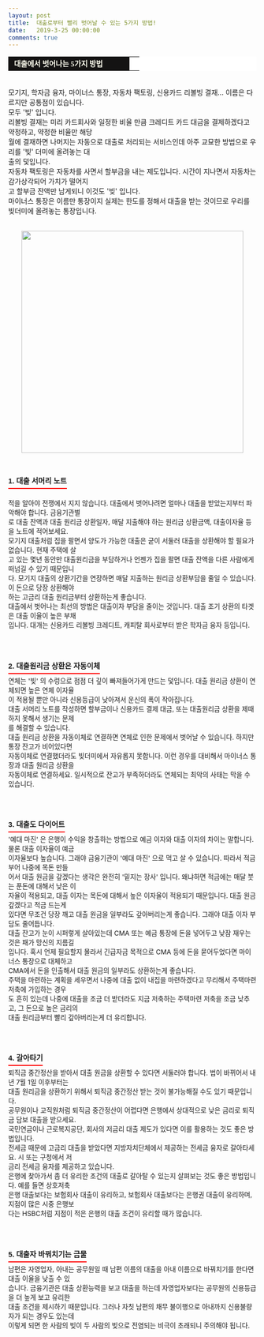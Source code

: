 ```yaml
---
layout: post
title:  대출로부터 빨리 벗어날 수 있는 5가지 방법!
date:   2019-3-25 00:00:00
comments: true
---
```



<table width="99%" bgcolor="#ffffff" cellspacing="1" cellpadding="2"><tbody><tr><td width="230" bgcolor="#141313" style-="border-bottom:#141313 1px solid; border-left:#141313 1px solid; border-top:#141313 1px solid; &#13;&#10;border-right:#141313 1px solid"><span style="color: rgb(0, 0, 0); font-family: 맑은 고딕, dotum, verdana; font-size: 11pt;"><strong><span syle="font-size:11pt"><font color="#fffff0">&nbsp;대출에서 벗어나는 5가지 방법</font></span></strong></span></td><td style="border-width: 0px 0px 1px; border-style: solid; border-color: rgb(255, 255, 255) rgb(255, 255, 255) rgb(20, 19, 19);"><span style="font-size: 11pt;"><font color="#000000">&nbsp;</font></span></td></tr></tbody></table><p><br>모기지, 학자금 융자, 마이너스 통장, 자동차 팩토링, 신용카드 리볼빙 결재... 이름은 다르지만 공통점이 있습니다.<br>모두 '빚' 입니다. <br>리볼빙 결재는 미리 카드회사와 일정한 비율 만큼 크레디트 카드 대금을 결제하겠다고 약정하고, 약정한 비율만 해당 <br> 월에 결재하면 나머지는 자동으로 대출로 처리되는 서비스인데 아주 교묘한 방법으로 우리를 '빚' 더미에 올려놓는 대<br> 출의 덫입니다.<br>자동차 팩토링은 자동차를 사면서 할부금을 내는 제도입니다. 시간이 지나면서 자동차는 감가상각되어 가치가&nbsp;떨어지<br> 고 할부금 잔액만 남게되니 이것도 '빚' 입니다.<br>마이너스 통장은 이름만 통장이지 실제는 한도를 정해서 대출을 받는 것이므로 우리를 빚더미에 올려놓는 통장입니다.<br><br></p>
<p style="margin: 0px;"><div class="imageblock center" style="text-align: center; clear: both;"><span data-url="https://t1.daumcdn.net/cfile/tistory/14705C394E93D5F927?download" data-lightbox="lightbox"><img width="450" height="281" style="height: auto; cursor: pointer; max-width: 100%;" alt="" src="https://t1.daumcdn.net/cfile/tistory/14705C394E93D5F927" filename="cfile23.uf@14705C394E93D5F927F6BA.jpg" filemime=""></span></div><p></p>
<p><br></p><h3 style="font: bold 11pt/normal 맑은 고딕, Dotum, Sans-serif; margin: 0px; padding: 0px 0px 5px; border-bottom-color: rgb(255, 0, 0); border-bottom-width: 2px; border-bottom-style: solid; float: left; font-size-adjust: none; font-stretch: normal;">1. 대출 서머리 노트</h3><p><br></p><span style="font-size: 10pt;"><p>﻿<br>적을 알아야 전쟁에서 지지 않습니다. 대출에서 벗어나려면 얼마나 대출을 받았는지부터 파악해야 합니다. 금융기관별<br> 로 대출 잔액과 대출 원리금 상환일자, 매달 지출해야 하는 원리금 상환금액, 대출이자율 등을 노트에 적어보세요.<br>모기지 대출처럼 집을 팔면서 양도가 가능한 대출은 굳이 서둘러 대출을 상환해야 할 필요가 없습니다. 현재 주택에 살<br> 고 있는 몇년 동안만 대출원리금을 부담하거나 언젠가 집을 팔면 대출 잔액을 다른 사람에게 떠넘길 수 있기 때문입니<br> 다. 모기지 대출의 상환기간을 연장하면 매달 지출하는 원리금 상환부담을 줄일 수 있습니다. 이 돈으로 당장 상환해야<br> 하는&nbsp;고금리 대출 원리금부터 상환하는게 좋습니다.<br>대출에서 벗어나는 최선의 방법은 대출이자 부담을 줄이는 것입니다. 대출 조기 상환의 타겟은 대출 이율이 높은 부채<br> 입니다. 대개는 신용카드 리볼빙 크레디트, 캐피탈 회사로부터 받은 학자금 융자 등입니다.<br><br><br><br></p><h3 style="font: bold 11pt/normal 맑은 고딕, Dotum, Sans-serif; margin: 0px; padding: 0px 0px 5px; border-bottom-color: rgb(255, 0, 0); border-bottom-width: 2px; border-bottom-style: solid; float: left; font-size-adjust: none; font-stretch: normal;">2. 대출원리금 상환은 자동이체</h3><p><br><span style="font-size: 10pt;">﻿<br>연체는 '빚' 의 수렁으로 점점 더 깊이 빠져들어가게 만드는 덫입니다. 대출 원리금 상환이 연체되면 높은 연체 이자율<br></span>이 적용될 뿐만 아니라 신용등급이 낮아져서 운신의 폭이 작아집니다.<br>대출 서머리 노트를 작성하면 할부금이나 신용카드 결제 대금, 또는 대출원리금 상환을 제때 하지 못해서 생기는 문제<br> 를 해결할 수 있습니다. <br>대출 원리금 상환을 자동이체로 연결하면 연체로 인한 문제에서 벗어날 수 있습니다. 하지만 통장 잔고가 비어있다면<br> 자동이체로 연결했더라도 빚더미에서 자유롭지 못합니다. 이런 경우를 대비해서 마이너스 통장과 대출 원리금 상환을<br> 자동이체로 연결하세요. 일시적으로 잔고가 부족하더라도 연체되는 최악의 사태는 막을 수 있습니다.<br><br><br><br></p><h3 style="font: bold 11pt/normal 맑은 고딕, Dotum, Sans-serif; margin: 0px; padding: 0px 0px 5px; border-bottom-color: rgb(255, 0, 0); border-bottom-width: 2px; border-bottom-style: solid; float: left; font-size-adjust: none; font-stretch: normal;">3. 대출도 다이어트</h3><p><br><span style="font-size: 10pt;">﻿<br></span>'예대 마진' 은 은행이 수익을 창출하는 방법으로 예금 이자와 대출 이자의 차이는 말합니다. 물론 대출 이자율이 예금<br> 이자율보다 높습니다. 그래야 금융기관이 '예대 마진' 으로 먹고 살 수 있습니다. 따라서 적금 부어 나중에 목돈 만들<br> 어서 대출 원금을 갚겠다는 생각은 완전히 '밑지는 장사' 입니다. 왜냐하면 적금에는 매달 붓는 푼돈에 대해서 낮은 이<br> 자율이 적용되고, 대출 이자는 목돈에 대해서 높은 이자율이 적용되기 때문입니다. 대출 원금 갚겠다고 적금 드는게<br> 있다면 무조건 당장 깨고 대출 원금을 일부라도 갚아버리는게 좋습니다. 그래야 대출 이자 부담도 줄어듭니다.<br>대출 잔고가 눈이 시퍼렇게 살아있는데 CMA 또는 예금 통장에 돈을 넣어두고 낮잠 재우는 것은 패가 망신의 지름길<br> 입니다. 혹시 언제 필요할지 몰라서 긴급자금 목적으로 CMA 등에 돈을 묻어두었다면 마이너스 통장으로 대체하고 <br>CMA에서 돈을 인출해서 대출 원금의 일부라도 상환하는게 좋습니다.<br>주택을 마련하는 계획을 세우면서 나중에 대출 없이 내집을 마련하겠다고 무리해서 주택마련 저축에 가입하는 경우<br> 도 흔히 있는데 나중에 대출을 조금 더 받더라도 지금 저축하는 주택마련 저축을 조금 낮추고, 그 돈으로 높은 금리의 <br> 대출 원리금부터 빨리 갚아버리는게 더 유리합니다.<br><br><br><br></p><h3 style="font: bold 11pt/normal 맑은 고딕, Dotum, Sans-serif; margin: 0px; padding: 0px 0px 5px; border-bottom-color: rgb(255, 0, 0); border-bottom-width: 2px; border-bottom-style: solid; float: left; font-size-adjust: none; font-stretch: normal;">4. 갈아타기</h3><p><br><span style="font-size: 10pt;">﻿<br>퇴직금 중간정산을 받아서 대출 원금을 상환할 수 있다면 서둘러야 합니다. 법이 바뀌어서 내년 7월 1일 이후부터는<br></span>대출 원리금을 상환하기 위해서 퇴직금 중간정산 받는 것이 불가능해질 수도 있기 때문입니다.<br>공무원이나 교직원처럼 퇴직금 중간정산이 어렵다면 은행에서 상대적으로 낮은 금리로 퇴직금 담보 대출을 받으세요.<br>국민연금이나 근로복지공단, 회사의 저금리 대출 제도가 있다면 이를 활용하는 것도 좋은 방법입니다.<br>전세금 때문에 고금리 대출을 받았다면 지방자치단체에서 제공하는 전세금 융자로 갈아타세요. 시 또는 구청에서 저<br> 금리 전세금 융자를 제공하고 있습니다.<br>은행에 찾아가서 좀 더 유리한 조건의 대출로 갈아탈 수 있는지 살펴보는 것도 좋은 방법입니다. 예를 들면 상호저축<br> 은행 대출보다는 보험회사 대출이 유리하고, 보험회사 대출보다는 은행권 대출이 유리하며, 지점이 많은 시중 은행보<br> 다는 HSBC처럼 지점이 적은 은행의 대출 조건이 유리할 때가 많습니다.<br><br><br><br></p><h3 style="font: bold 11pt/normal 맑은 고딕, Dotum, Sans-serif; margin: 0px; padding: 0px 0px 5px; border-bottom-color: rgb(255, 0, 0); border-bottom-width: 2px; border-bottom-style: solid; float: left; font-size-adjust: none; font-stretch: normal;">5. 대출자 바꿔치기는 금물</h3><p><br><span style="font-size: 10pt;">﻿<br>남편은 자영업자, 아내는 공무원일 때&nbsp;남편 이름의 대출을 아내 이름으로 바꿔치기를 한다면 대출 이율을 낮출 수 있<br></span>습니다. 금융기관은 대출 상환능력을 보고 대출을 하는데 자영업자보다는 공무원의 신용등급을 더 높게 보고 유리한<br> 대출 조건을 제시하기 때문입니다. 그러나 자칫 남편의 채무 불이행으로 아내까지 신용불량자가 되는 경우도 있는데<br> 이렇게 되면 한 사람의 빚이 두 사람의 빚으로 전염되는 비극이 초래되니 주의해야 됩니다.</p></span><p><br></p>
